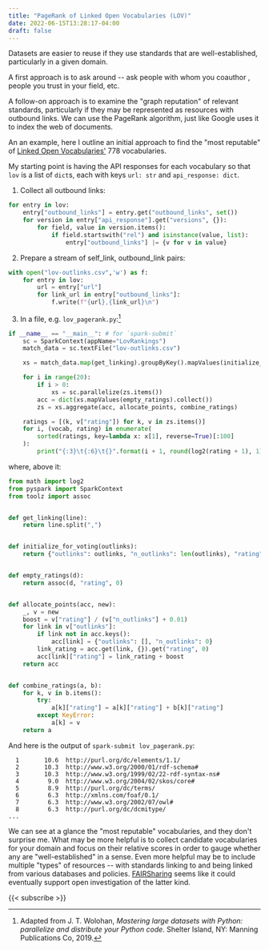 ```yaml
---
title: "PageRank of Linked Open Vocabularies (LOV)"
date: 2022-06-15T13:28:17-04:00
draft: false
---
```


Datasets are easier to reuse if they use standards that are well-established, particularly in a given domain.

A first approach is to ask around -- ask people with whom you coauthor , people you trust in your field, etc.

A follow-on approach is to examine the "graph reputation" of relevant standards, particularly if they may be represented as resources with outbound links. We can use the PageRank algorithm, just like Google uses it to index the web of documents.

An an example, here I outline an initial approach to find the "most reputable" of [Linked Open Vocabularies'](https://lov.linkeddata.es/) 778 vocabularies.

My starting point is having the API responses for each vocabulary so that `lov` is a list of `dict`s, each with keys `url: str` and `api_response: dict`.

1. Collect all outbound links:
```python
for entry in lov:
    entry["outbound_links"] = entry.get("outbound_links", set())
    for version in entry["api_response"].get("versions", {}):
        for field, value in version.items():
            if field.startswith("rel") and isinstance(value, list):
                entry["outbound_links"] |= {v for v in value}
```
2. Prepare a stream of self_link, outbound_link pairs:
```python
with open("lov-outlinks.csv",'w') as f:
    for entry in lov:
        url = entry["url"]
        for link_url in entry["outbound_links"]:
            f.write(f"{url},{link_url}\n")
```
3. In a file, e.g. `lov_pagerank.py`:[^1]
```python
if __name__ == "__main__": # for `spark-submit`
    sc = SparkContext(appName="LovRankings")
    match_data = sc.textFile("lov-outlinks.csv")

    xs = match_data.map(get_linking).groupByKey().mapValues(initialize_for_voting)

    for i in range(20):
        if i > 0:
            xs = sc.parallelize(zs.items())
        acc = dict(xs.mapValues(empty_ratings).collect())
        zs = xs.aggregate(acc, allocate_points, combine_ratings)

    ratings = [(k, v["rating"]) for k, v in zs.items()]
    for i, (vocab, rating) in enumerate(
        sorted(ratings, key=lambda x: x[1], reverse=True)[:100]
    ):
        print("{:3}\t{:6}\t{}".format(i + 1, round(log2(rating + 1), 1), vocab))
```
where, above it:
```python
from math import log2
from pyspark import SparkContext
from toolz import assoc


def get_linking(line):
    return line.split(",")


def initialize_for_voting(outlinks):
    return {"outlinks": outlinks, "n_outlinks": len(outlinks), "rating": 100}


def empty_ratings(d):
    return assoc(d, "rating", 0)


def allocate_points(acc, new):
    _, v = new
    boost = v["rating"] / (v["n_outlinks"] + 0.01)
    for link in v["outlinks"]:
        if link not in acc.keys():
            acc[link] = {"outlinks": [], "n_outlinks": 0}
        link_rating = acc.get(link, {}).get("rating", 0)
        acc[link]["rating"] = link_rating + boost
    return acc


def combine_ratings(a, b):
    for k, v in b.items():
        try:
            a[k]["rating"] = a[k]["rating"] + b[k]["rating"]
        except KeyError:
            a[k] = v
    return a
```
And here is the output of `spark-submit lov_pagerank.py`:
```
  1       10.6  http://purl.org/dc/elements/1.1/
  2       10.3  http://www.w3.org/2000/01/rdf-schema#
  3       10.3  http://www.w3.org/1999/02/22-rdf-syntax-ns#
  4        9.0  http://www.w3.org/2004/02/skos/core#
  5        8.9  http://purl.org/dc/terms/
  6        6.3  http://xmlns.com/foaf/0.1/
  7        6.3  http://www.w3.org/2002/07/owl#
  8        6.3  http://purl.org/dc/dcmitype/
...
```
We can see at a glance the "most reputable" vocabularies, and they don't surprise me. What may be more helpful is to collect candidate vocabularies for your domain and focus on their relative scores in order to gauge whether any are "well-established" in a sense. Even more helpful may be to include multiple "types" of resources -- with standards linking to and being linked from various databases and policies. [FAIRSharing](https://fairsharing.org/) seems like it could eventually support open investigation of the latter kind.

[^1]: Adapted from J. T. Wolohan, *Mastering large datasets with Python: parallelize and distribute your Python code*. Shelter Island, NY: Manning Publications Co, 2019.

{{< subscribe >}}